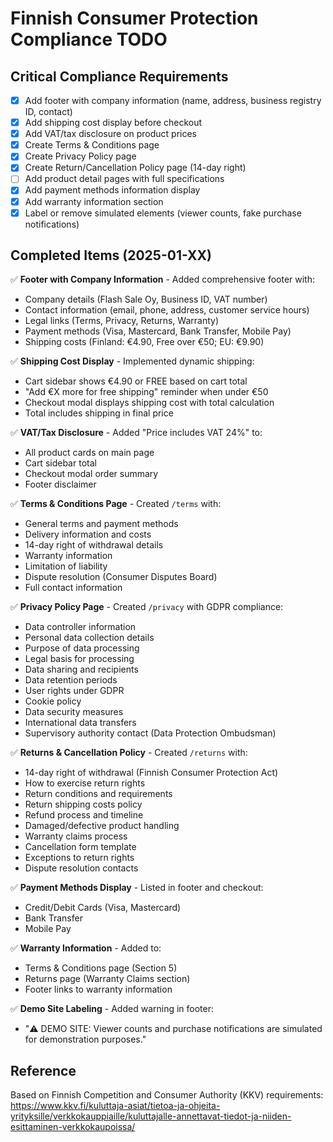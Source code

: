 # Finnish Consumer Protection Compliance TODO

## Critical Compliance Requirements

- [x] Add footer with company information (name, address, business registry ID, contact)
- [x] Add shipping cost display before checkout
- [x] Add VAT/tax disclosure on product prices
- [x] Create Terms & Conditions page
- [x] Create Privacy Policy page
- [x] Create Return/Cancellation Policy page (14-day right)
- [ ] Add product detail pages with full specifications
- [x] Add payment methods information display
- [x] Add warranty information section
- [x] Label or remove simulated elements (viewer counts, fake purchase notifications)

## Completed Items (2025-01-XX)

✅ **Footer with Company Information** - Added comprehensive footer with:
  - Company details (Flash Sale Oy, Business ID, VAT number)
  - Contact information (email, phone, address, customer service hours)
  - Legal links (Terms, Privacy, Returns, Warranty)
  - Payment methods (Visa, Mastercard, Bank Transfer, Mobile Pay)
  - Shipping costs (Finland: €4.90, Free over €50; EU: €9.90)

✅ **Shipping Cost Display** - Implemented dynamic shipping:
  - Cart sidebar shows €4.90 or FREE based on cart total
  - "Add €X more for free shipping" reminder when under €50
  - Checkout modal displays shipping cost with total calculation
  - Total includes shipping in final price

✅ **VAT/Tax Disclosure** - Added "Price includes VAT 24%" to:
  - All product cards on main page
  - Cart sidebar total
  - Checkout modal order summary
  - Footer disclaimer

✅ **Terms & Conditions Page** - Created `/terms` with:
  - General terms and payment methods
  - Delivery information and costs
  - 14-day right of withdrawal details
  - Warranty information
  - Limitation of liability
  - Dispute resolution (Consumer Disputes Board)
  - Full contact information

✅ **Privacy Policy Page** - Created `/privacy` with GDPR compliance:
  - Data controller information
  - Personal data collection details
  - Purpose of data processing
  - Legal basis for processing
  - Data sharing and recipients
  - Data retention periods
  - User rights under GDPR
  - Cookie policy
  - Data security measures
  - International data transfers
  - Supervisory authority contact (Data Protection Ombudsman)

✅ **Returns & Cancellation Policy** - Created `/returns` with:
  - 14-day right of withdrawal (Finnish Consumer Protection Act)
  - How to exercise return rights
  - Return conditions and requirements
  - Return shipping costs policy
  - Refund process and timeline
  - Damaged/defective product handling
  - Warranty claims process
  - Cancellation form template
  - Exceptions to return rights
  - Dispute resolution contacts

✅ **Payment Methods Display** - Listed in footer and checkout:
  - Credit/Debit Cards (Visa, Mastercard)
  - Bank Transfer
  - Mobile Pay

✅ **Warranty Information** - Added to:
  - Terms & Conditions page (Section 5)
  - Returns page (Warranty Claims section)
  - Footer links to warranty information

✅ **Demo Site Labeling** - Added warning in footer:
  - "⚠️ DEMO SITE: Viewer counts and purchase notifications are simulated for demonstration purposes."

## Reference

Based on Finnish Competition and Consumer Authority (KKV) requirements:
https://www.kkv.fi/kuluttaja-asiat/tietoa-ja-ohjeita-yrityksille/verkkokauppiaille/kuluttajalle-annettavat-tiedot-ja-niiden-esittaminen-verkkokaupoissa/